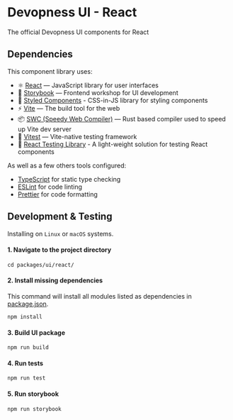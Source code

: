 # Devopness UI - React

The official Devopness UI components for React

<!-- TODO: enable this section once package is available in npm registry

## Usage

### Install/Upgrade

Use your favourite package manager to install Devopness UI as a dependency of your project:

```bash
# Using npm
npm install @devopness/ui-react

# Using yarn
yarn add @devopness/ui-react
```

 -->

## Dependencies

This component library uses:

- ⚛️ [React](https://react.dev/) — JavaScript library for user interfaces
- 📖 [Storybook](https://storybook.js.org/) — Frontend workshop for UI development
- 💅 [Styled Components](https://styled-components.com/) - CSS-in-JS library for styling components
- ⚡ [Vite](https://vite.dev/) — The build tool for the web
- 📦 [SWC (Speedy Web Compiler)](https://swc.rs/) — Rust based compiler used to speed up Vite dev server
- 🧪 [Vitest](https://vitest.dev/) — Vite-native testing framework
- 🐙 [React Testing Library](https://testing-library.com/docs/react-testing-library/intro/) - A light-weight solution for testing React components

As well as a few others tools configured:

- [TypeScript](https://www.typescriptlang.org/) for static type checking
- [ESLint](https://eslint.org/) for code linting
- [Prettier](https://prettier.io) for code formatting

## Development & Testing

Installing on `Linux` or `macOS` systems.

#### 1. Navigate to the project directory

```shell
cd packages/ui/react/
```

#### 2. Install missing dependencies

This command will install all modules listed as dependencies in [package.json](package.json).

```
npm install
```

#### 3. Build UI package

```
npm run build
```

#### 4. Run tests

```
npm run test
```

#### 5. Run storybook

```
npm run storybook
```
